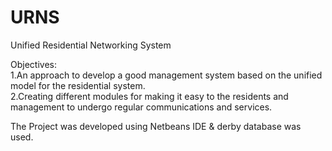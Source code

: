# URNS
Unified Residential Networking System

Objectives:   
1.An approach to develop a good management system based on the unified model for the residential system.  
2.Creating different modules for making it easy to the residents and management to undergo regular communications and services.

The Project was developed using Netbeans IDE & derby database was used.
